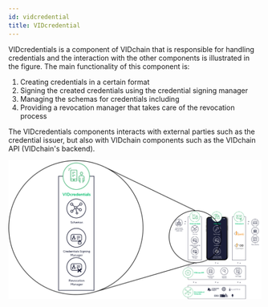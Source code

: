 ```yaml
---
id: vidcredential
title: VIDcredential
---
```


VIDcredentials is a component of VIDchain that is responsible for handling credentials and the interaction with the other components is illustrated in the figure. The main functionality of this component is: 

1. Creating credentials in a certain format 
2. Signing the created credentials using the credential signing manager 
3. Managing the schemas for credentials including 
4. Providing a revocation manager that takes care of the revocation process 

The VIDcredentials components interacts with external parties such as the credential issuer, but also with VIDchain components such as the VIDchain API (VIDchain's backend). 





![vidcredentials](../_media/vidcredentials.png)
